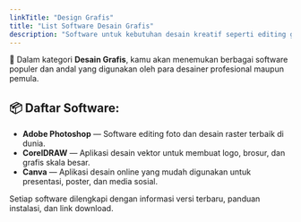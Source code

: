 ```yaml
---
linkTitle: "Design Grafis"
title: "List Software Desain Grafis"
description: "Software untuk kebutuhan desain kreatif seperti editing gambar, ilustrasi vektor, dan desain digital."
---
```


🎨 Dalam kategori **Desain Grafis**, kamu akan menemukan berbagai software populer dan andal yang digunakan oleh para desainer profesional maupun pemula.

<!--more-->

## 📦 Daftar Software:

- **Adobe Photoshop** — Software editing foto dan desain raster terbaik di dunia.
- **CorelDRAW** — Aplikasi desain vektor untuk membuat logo, brosur, dan grafis skala besar.
- **Canva** — Aplikasi desain online yang mudah digunakan untuk presentasi, poster, dan media sosial.

Setiap software dilengkapi dengan informasi versi terbaru, panduan instalasi, dan link download.
